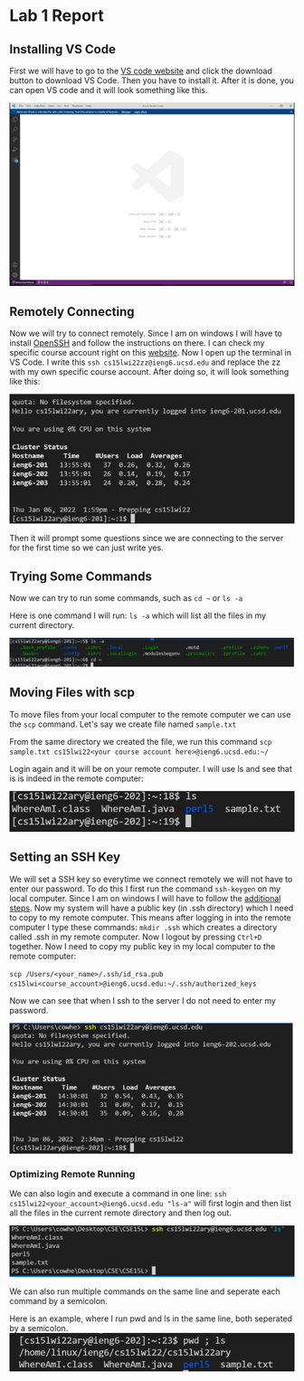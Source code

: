 # Lab 1 Report
## Installing VS Code
First we will have to go to the [VS code website](https://code.visualstudio.com/) and click the download button to download VS Code. Then you have to install it. After it is done, you can open VS code and it will look something like this.

![Image](VSCode.png)

## Remotely Connecting
Now we will try to connect remotely. Since I am on windows I will have to install [OpenSSH](https://docs.microsoft.com/en-us/windows-server/administration/openssh/openssh_install_firstuse) and follow the instructions on there. I can check my specific course account right on this [website](https://sdacs.ucsd.edu/~icc/index.php). 
Now I open up the terminal in VS Code. I write this `ssh cs15lwi22zz@ieng6.ucsd.edu` and replace the zz with my own specific course account. After doing so, it will look something like this: 

![Image](RemotelyConnecting.png) 

Then it will prompt some questions since we are connecting to the server for the first time so we can just write yes.

## Trying Some Commands

Now we can try to run some commands, such as `cd ~` or `ls -a` 

Here is one command I will run: `ls -a` which will list all the files in my current directory.

![Image](RunningCommands.png)

## Moving Files with scp
To move files from your local computer to the remote computer we can use the `scp` command. Let's say we create file named `sample.txt`

From the same directory we created the file, we run this command `scp sample.txt cs15lwi22<your course account here>@ieng6.ucsd.edu:~/`

Login again and it will be on your remote computer. I will use ls and see that is is indeed in the remote computer:

![Image](LsCommand.PNG)


## Setting an SSH Key
We will set a SSH key so everytime we connect remotely we will not have to enter our password. To do this I first run the command `ssh-keygen` on my local computer. Since I am on windows I will have to follow the [additional steps](https://docs.microsoft.com/en-us/windows-server/administration/openssh/openssh_keymanagement#user-key-generation). Now my system will have a public key (in .ssh directory) which I need to copy to my remote computer. This means after logging in into the remote computer I type these commands: 
`mkdir .ssh` which creates a directory called .ssh in my remote computer.
Now I logout by pressing `Ctrl+D` together.
Now I need to copy my public key in my local computer to the remote computer: 

`scp /Users/<your_name>/.ssh/id_rsa.pub cs15lwi<course_account>@ieng6.ucsd.edu:~/.ssh/authorized_keys`

Now we can see that when I ssh to the server I do not need to enter my password.

![Image](SSH.png)

### Optimizing Remote Running

We can also login and execute a command in one line: `ssh cs15lwi22<your_account>@ieng6.ucsd.edu "ls-a"` will first login and then list all the files in the current remote directory and then log out.  

![Image](RemoteOptimize.PNG)


We can also run multiple commands on the same line and seperate each command by a semicolon.

Here is an example, where I run pwd and ls in the same line, both seperated by a semicolon.
![Image](MultipleLine.PNG)
